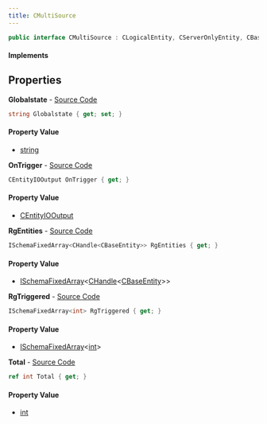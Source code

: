 ```yaml
---
title: CMultiSource
---
```


```csharp
public interface CMultiSource : CLogicalEntity, CServerOnlyEntity, CBaseEntity, CEntityInstance, ISchemaClass<CEntityInstance>, ISchemaClass<CBaseEntity>, ISchemaClass<CServerOnlyEntity>, ISchemaClass<CLogicalEntity>, ISchemaClass<CMultiSource>, ISchemaField, ISchemaClass, INativeHandle
```

#### Implements

## Properties

**Globalstate** - [Source Code](https://github.com/swiftly-solution/swiftlys2/blob/main/managed/src/SwiftlyS2.Generated/Schemas/Interfaces/CMultiSource.cs#L24)

```csharp
string Globalstate { get; set; }
```

#### Property Value

- [string](https://learn.microsoft.com/dotnet/api/system.string)

**OnTrigger** - [Source Code](https://github.com/swiftly-solution/swiftlys2/blob/main/managed/src/SwiftlyS2.Generated/Schemas/Interfaces/CMultiSource.cs#L20)

```csharp
CEntityIOOutput OnTrigger { get; }
```

#### Property Value

- [CEntityIOOutput](/docs/api/shared/schemadefinitions/centityiooutput)

**RgEntities** - [Source Code](https://github.com/swiftly-solution/swiftlys2/blob/main/managed/src/SwiftlyS2.Generated/Schemas/Interfaces/CMultiSource.cs#L16)

```csharp
ISchemaFixedArray<CHandle<CBaseEntity>> RgEntities { get; }
```

#### Property Value

- [ISchemaFixedArray](/docs/api/shared/schemas/ischemafixedarray-1)<[CHandle](/docs/api/shared/natives/chandle-1)<[CBaseEntity](/docs/api/shared/schemadefinitions/cbaseentity)>>

**RgTriggered** - [Source Code](https://github.com/swiftly-solution/swiftlys2/blob/main/managed/src/SwiftlyS2.Generated/Schemas/Interfaces/CMultiSource.cs#L18)

```csharp
ISchemaFixedArray<int> RgTriggered { get; }
```

#### Property Value

- [ISchemaFixedArray](/docs/api/shared/schemas/ischemafixedarray-1)<[int](https://learn.microsoft.com/dotnet/api/system.int32)>

**Total** - [Source Code](https://github.com/swiftly-solution/swiftlys2/blob/main/managed/src/SwiftlyS2.Generated/Schemas/Interfaces/CMultiSource.cs#L22)

```csharp
ref int Total { get; }
```

#### Property Value

- [int](https://learn.microsoft.com/dotnet/api/system.int32)

